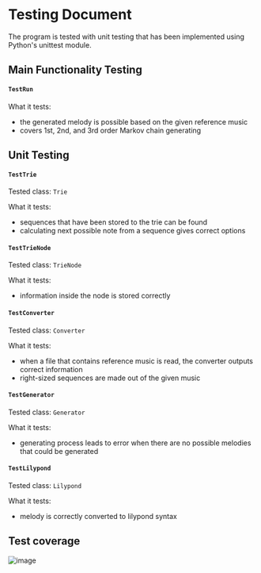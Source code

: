 # Testing Document

The program is tested with unit testing that has been implemented using Python's unittest module.

## Main Functionality Testing
#### **`TestRun`**  
  
What it tests:
- the generated melody is possible based on the given reference music
- covers 1st, 2nd, and 3rd order Markov chain generating

## Unit Testing

#### **`TestTrie`**  
  
Tested class: `Trie`  
  
What it tests: 
- sequences that have been stored to the trie can be found
- calculating next possible note from a sequence gives correct options
     
#### **`TestTrieNode`**
  
Tested class: `TrieNode`  
  
What it tests:
- information inside the node is stored correctly

#### **`TestConverter`**  
  
Tested class: `Converter`  
  
What it tests:
- when a file that contains reference music is read, the converter outputs correct information
- right-sized sequences are made out of the given music

#### **`TestGenerator`**  
  
Tested class: `Generator`  
  
What it tests:
- generating process leads to error when there are no possible melodies that could be generated

#### **`TestLilypond`**  
  
Tested class: `Lilypond`  
  
What it tests:
- melody is correctly converted to lilypond syntax
  
## Test coverage
![image](https://user-images.githubusercontent.com/95978191/224540337-7d5b328e-87cb-49f4-851d-acdb2a9ded24.png)

